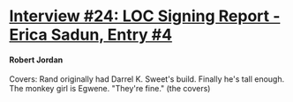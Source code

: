 # [Interview #24: LOC Signing Report - Erica Sadun, Entry #4](https://www.theoryland.com/intvmain.php?i=24#4)

#### Robert Jordan

Covers: Rand originally had Darrel K. Sweet's build. Finally he's tall enough. The monkey girl is Egwene. "They're fine." (the covers)

